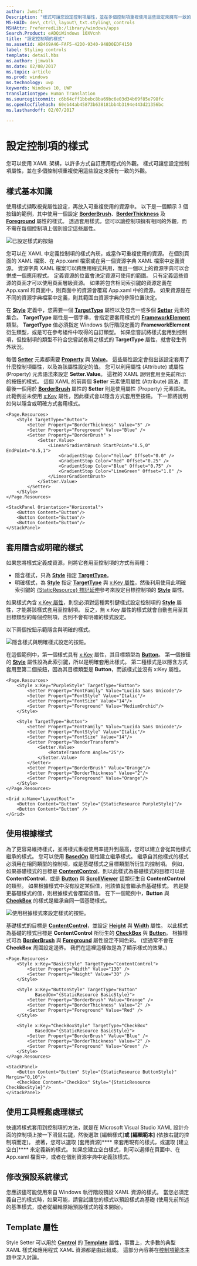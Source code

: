 ```yaml
---
author: Jwmsft
Description: "樣式可讓您設定控制項屬性，並在多個控制項重複使用這些設定來擁有一致的外觀。"
MS-HAID: dev\_ctrl\_layout\_txt.styling\_controls
MSHAttr: PreferredLib:/library/windows/apps
Search.Product: eADQiWindows 10XVcnh
title: "設定控制項的樣式"
ms.assetid: AB469A46-FAF5-42D0-9340-948D0EDF4150
label: Styling controls
template: detail.hbs
ms.author: jimwalk
ms.date: 02/08/2017
ms.topic: article
ms.prod: windows
ms.technology: uwp
keywords: Windows 10, UWP
translationtype: Human Translation
ms.sourcegitcommit: c6b64cff1bbebc8ba69bc6e03d34b69f85e798fc
ms.openlocfilehash: 60eb44ab45873b638181bb4b3194e443d21356bc
ms.lasthandoff: 02/07/2017

---
```


# <a name="styling-controls"></a>設定控制項的樣式



您可以使用 XAML 架構，以許多方式自訂應用程式的外觀。 樣式可讓您設定控制項屬性，並在多個控制項重複使用這些設定來擁有一致的外觀。

## <a name="style-basics"></a>樣式基本知識


使用樣式擷取視覺屬性設定，再放入可重複使用的資源中。 以下是一個顯示 3 個按鈕的範例，其中使用一個設定 [**BorderBrush**](https://msdn.microsoft.com/library/windows/apps/br209397)、[**BorderThickness**](https://msdn.microsoft.com/library/windows/apps/br209399) 及 [**Foreground**](https://msdn.microsoft.com/library/windows/apps/br209414) 屬性的樣式。 透過套用樣式，您可以讓控制項擁有相同的外觀，而不需在每個控制項上個別設定這些屬性。

![已設定樣式的按鈕](images/styles-rainbow-buttons.png)

您可以在 XAML 中定義控制項的樣式內崁，或當作可重複使用的資源。 在個別頁面的 XAML 檔案、在 App.xaml 檔案或在另一個資源字典 XAML 檔案中定義資源。 資源字典 XAML 檔案可以跨應用程式共用，而且一個以上的資源字典可以合併成一個應用程式。 定義資源的位置會決定資源可使用的範圍。 只有定義這些資源的頁面才可以使用頁面層級資源。 如果將包含相同索引鍵的資源定義在 App.xaml 和頁面中，則頁面中的資源會覆寫 App.xaml 中的資源。 如果資源是在不同的資源字典檔案中定義，則其範圍由資源字典的參照位置決定。

在 [**Style**](https://msdn.microsoft.com/library/windows/apps/br208849) 定義中，您需要一個 [**TargetType**](https://msdn.microsoft.com/library/windows/apps/br208857) 屬性以及包含一或多個 [**Setter**](https://msdn.microsoft.com/library/windows/apps/br208817) 元素的集合。 **TargetType** 屬性是一個字串，會指定要套用樣式的 [**FrameworkElement**](https://msdn.microsoft.com/library/windows/apps/br208706) 類型。 **TargetType** 值必須指定 Windows 執行階段定義的 **FrameworkElement** 衍生類型，或是可在參考組件中取得的自訂類型。 如果您嘗試將樣式套用到控制項，但控制項的類型不符合您嘗試套用之樣式的 **TargetType** 屬性，就會發生例外狀況。

每個 [**Setter**](https://msdn.microsoft.com/library/windows/apps/br208817) 元素都需要 [**Property**](https://msdn.microsoft.com/library/windows/apps/br208836) 與 [**Value**](https://msdn.microsoft.com/library/windows/apps/br208838)。 這些屬性設定會指出該設定套用了什麼控制項屬性，以及為該屬性設定的值。 您可以利用屬性 (Attribute) 或屬性 (Property) 元素語法來設定 **Setter.Value**。 這裡的 XAML 說明套用至先前所示的按鈕的樣式。 這個 XAML 的前兩個 **Setter** 元素使用屬性 (Attribute) 語法，而最後一個用於 [**BorderBrush**](https://msdn.microsoft.com/library/windows/apps/br209397) 屬性的 **Setter** 則是使用屬性 (Property) 元素語法。 此範例並未使用 [x:Key](../xaml-platform/x-key-attribute.md) 屬性，因此樣式會以隱含方式套用至按鈕。 下一節將說明如何以隱含或明確方式套用樣式。

```XAML
<Page.Resources>
    <Style TargetType="Button">
        <Setter Property="BorderThickness" Value="5" />
        <Setter Property="Foreground" Value="Blue" />
        <Setter Property="BorderBrush" >
            <Setter.Value>
                <LinearGradientBrush StartPoint="0.5,0" EndPoint="0.5,1">
                    <GradientStop Color="Yellow" Offset="0.0" />
                    <GradientStop Color="Red" Offset="0.25" />
                    <GradientStop Color="Blue" Offset="0.75" />
                    <GradientStop Color="LimeGreen" Offset="1.0" />
                </LinearGradientBrush>
            </Setter.Value>
        </Setter>
    </Style>
</Page.Resources>

<StackPanel Orientation="Horizontal">
    <Button Content="Button"/>
    <Button Content="Button"/>
    <Button Content="Button"/>
</StackPanel>
```

## <a name="apply-an-implicit-or-explicit-style"></a>套用隱含或明確的樣式

如果您將樣式定義成資源，則將它套用至控制項的方式有兩種：

-   隱含樣式，只為 [**Style**](https://msdn.microsoft.com/library/windows/apps/br208849) 指定 [**TargetType**](https://msdn.microsoft.com/library/windows/apps/br208857)。
-   明確樣式，為 [**Style**](https://msdn.microsoft.com/library/windows/apps/br208849) 指定 [**TargetType**](https://msdn.microsoft.com/library/windows/apps/br208857) 與 [x:Key 屬性](../xaml-platform/x-key-attribute.md)，然後利用使用此明確索引鍵的 [{StaticResource} 標記延伸](https://msdn.microsoft.com/library/windows/apps/mt185588)參考來設定目標控制項的 [**Style**](https://msdn.microsoft.com/library/windows/apps/br208743) 屬性。

如果樣式內含 [x:Key 屬性](../xaml-platform/x-key-attribute.md)，則您必須對這種索引鍵樣式設定控制項的 [**Style**](https://msdn.microsoft.com/library/windows/apps/br208743) 屬性，才能將該樣式套用至控制項。 反之，無 x:Key 屬性的樣式就會自動套用至其目標類型的每個控制項，否則不會有明確的樣式設定。

以下兩個按鈕示範隱含與明確的樣式。

![隱含樣式與明確樣式設定的按鈕。](images/styles-buttons-implicit-explicit.png)

在這個範例中，第一個樣式具有 [x:Key](../xaml-platform/x-key-attribute.md) 屬性，其目標類型為 [**Button**](https://msdn.microsoft.com/library/windows/apps/br209265)。 第一個按鈕的 [**Style**](https://msdn.microsoft.com/library/windows/apps/br208743) 屬性設為此索引鍵，所以是明確套用此樣式。 第二種樣式是以隱含方式套用至第二個按鈕，因為其目標類型是 **Button**，而該樣式並沒有 x:Key 屬性。

```XAML
<Page.Resources>
    <Style x:Key="PurpleStyle" TargetType="Button">
        <Setter Property="FontFamily" Value="Lucida Sans Unicode"/>
        <Setter Property="FontStyle" Value="Italic"/>
        <Setter Property="FontSize" Value="14"/>
        <Setter Property="Foreground" Value="MediumOrchid"/>
    </Style>

    <Style TargetType="Button">
        <Setter Property="FontFamily" Value="Lucida Sans Unicode"/>
        <Setter Property="FontStyle" Value="Italic"/>
        <Setter Property="FontSize" Value="14"/>
        <Setter Property="RenderTransform">
            <Setter.Value>
                <RotateTransform Angle="25"/>
            </Setter.Value>
        </Setter>
        <Setter Property="BorderBrush" Value="Orange"/>
        <Setter Property="BorderThickness" Value="2"/>
        <Setter Property="Foreground" Value="Orange"/>
    </Style>
</Page.Resources>

<Grid x:Name="LayoutRoot">
    <Button Content="Button" Style="{StaticResource PurpleStyle}"/>
    <Button Content="Button" />
</Grid>
```

## <a name="use-based-on-styles"></a>使用根據樣式

為了更容易維持樣式，並將樣式重複使用率提升到最高，您可以建立會從其他樣式繼承的樣式。 您可以使用 [**BasedOn**](https://msdn.microsoft.com/library/windows/apps/br208852) 屬性建立繼承樣式。 繼承自其他樣式的樣式必須用在相同類型的控制項，或是基礎樣式之目標類型所衍生的控制項。 例如，如果基礎樣式的目標是 [**ContentControl**](https://msdn.microsoft.com/library/windows/apps/br209365)，則以此樣式為基礎樣式的目標可以是 **ContentControl**，或是 [**Button**](https://msdn.microsoft.com/library/windows/apps/br209265) 與 [**ScrollViewer**](https://msdn.microsoft.com/library/windows/apps/br209527) 這類衍生自 **ContentControl** 的類型。 如果根據樣式中沒有設定某個值，則該值就會繼承自基礎樣式。 若是變更基礎樣式的值，則根據樣式會覆寫該值。 在下一個範例中，**Button** 與 [**CheckBox**](https://msdn.microsoft.com/library/windows/apps/br209316) 的樣式是繼承自同一個基礎樣式。

![使用根據樣式來設定樣式的按鈕。](images/styles-buttons-based-on.png)

基礎樣式的目標是 [**ContentControl**](https://msdn.microsoft.com/library/windows/apps/br209365)，並設定 [**Height**](https://msdn.microsoft.com/library/windows/apps/br208718) 與 [**Width**](https://msdn.microsoft.com/library/windows/apps/br208751) 屬性。 以此樣式為基礎的樣式目標是 **ContentControl** 所衍生的 [**CheckBox**](https://msdn.microsoft.com/library/windows/apps/br209316) 與 [**Button**](https://msdn.microsoft.com/library/windows/apps/br209265)。 根據樣式可為 [**BorderBrush**](https://msdn.microsoft.com/library/windows/apps/br209397) 與 [**Foreground**](https://msdn.microsoft.com/library/windows/apps/br209414) 屬性設定不同色彩。 (您通常不會在 **CheckBox** 周圍設定邊界。 我們在這裡這樣做是為了顯示樣式的效果。)

```XAML
<Page.Resources>
    <Style x:Key="BasicStyle" TargetType="ContentControl">
        <Setter Property="Width" Value="130" />
        <Setter Property="Height" Value="30" />
    </Style>

    <Style x:Key="ButtonStyle" TargetType="Button" 
           BasedOn="{StaticResource BasicStyle}">
        <Setter Property="BorderBrush" Value="Orange" />
        <Setter Property="BorderThickness" Value="2" />
        <Setter Property="Foreground" Value="Red" />
    </Style>

    <Style x:Key="CheckBoxStyle" TargetType="CheckBox" 
           BasedOn="{StaticResource BasicStyle}">
        <Setter Property="BorderBrush" Value="Blue" />
        <Setter Property="BorderThickness" Value="2" />
        <Setter Property="Foreground" Value="Green" />
    </Style>
</Page.Resources>

<StackPanel>
    <Button Content="Button" Style="{StaticResource ButtonStyle}" Margin="0,10"/>
    <CheckBox Content="CheckBox" Style="{StaticResource CheckBoxStyle}"/>
</StackPanel>
```

## <a name="use-tools-to-work-with-styles-easily"></a>使用工具輕鬆處理樣式

快速將樣式套用到控制項的方法，就是在 Microsoft Visual Studio XAML 設計介面的控制項上按一下滑鼠右鍵，然後選取 [編輯樣式]****或 [編輯範本]**** \(依按右鍵的控制項而定\)。 接著，您可以選取 \[套用資源\]**** 來套用現有的樣式，或選取 \[建立空白\]**** 來定義新的樣式。 如果您建立空白樣式，則可以選擇在頁面中、在 App.xaml 檔案中，或者在個別資源字典中定義該樣式。

## <a name="modify-the-default-system-styles"></a>修改預設系統樣式

您應該儘可能使用來自 Windows 執行階段預設 XAML 資源的樣式。 當您必須定義自己的樣式時，如果可能，請嘗試讓您的樣式以預設樣式為基礎 (使用先前所述的基準樣式，或者從編輯原始預設樣式的複本開始)。

## <a name="the-template-property"></a>Template 屬性

Style Setter 可以用於 [**Control**](https://msdn.microsoft.com/library/windows/apps/br209390) 的 [**Template**](https://msdn.microsoft.com/library/windows/apps/br209465) 屬性，事實上，大多數的典型 XAML 樣式和應用程式 XAML 資源都是由此組成。 這部分內容將在[控制項範本](control-templates.md)主題中深入討論。


